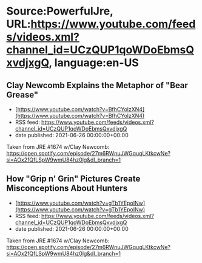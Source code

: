 # Source:PowerfulJre, URL:https://www.youtube.com/feeds/videos.xml?channel_id=UCzQUP1qoWDoEbmsQxvdjxgQ, language:en-US

## Clay Newcomb Explains the Metaphor of "Bear Grease"
 - [https://www.youtube.com/watch?v=BfhCYolzXN4](https://www.youtube.com/watch?v=BfhCYolzXN4)
 - RSS feed: https://www.youtube.com/feeds/videos.xml?channel_id=UCzQUP1qoWDoEbmsQxvdjxgQ
 - date published: 2021-06-26 00:00:00+00:00

Taken from JRE #1674 w/Clay Newcomb:
https://open.spotify.com/episode/27m6RWnuJWGquqLKtkcwNe?si=AOx2fQfLSpW9wmU84hz0lg&dl_branch=1

## How "Grip n' Grin" Pictures Create Misconceptions About Hunters
 - [https://www.youtube.com/watch?v=gTb1YEpoINw](https://www.youtube.com/watch?v=gTb1YEpoINw)
 - RSS feed: https://www.youtube.com/feeds/videos.xml?channel_id=UCzQUP1qoWDoEbmsQxvdjxgQ
 - date published: 2021-06-26 00:00:00+00:00

Taken from JRE #1674 w/Clay Newcomb:
https://open.spotify.com/episode/27m6RWnuJWGquqLKtkcwNe?si=AOx2fQfLSpW9wmU84hz0lg&dl_branch=1

